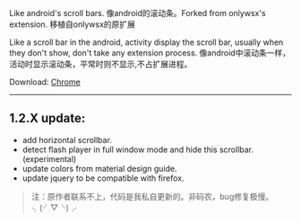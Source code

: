 Like android's scroll bars. 像android的滚动条。Forked from onlywsx's extension. 移植自onlywsx的原扩展

Like a scroll bar in the android, activity display the scroll bar, usually when they don't show, don't take any extension process. 像android中滚动条一样，活动时显示滚动条，平常时则不显示,不占扩展进程。

Download: [Chrome](https://chromewebstore.google.com/detail/scroll-style/dojgafhdmabofajcjcihnbdklglboald)

---

## 1.2.X update:
- add horizontal scrollbar.
- detect flash player in full window mode and hide this scrollbar.(experimental)
- update colors from material design guide.
- update jquery to be compatible with firefox.


> 注：原作者联系不上，代码是我私自更新的。非码农，bug修复极慢。╮(╯▽╰)╭
